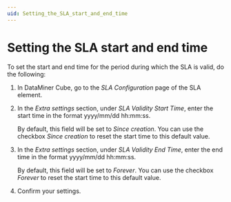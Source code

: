 ```yaml
---
uid: Setting_the_SLA_start_and_end_time
---
```


# Setting the SLA start and end time

To set the start and end time for the period during which the SLA is valid, do the following:

1. In DataMiner Cube, go to the *SLA Configuration* page of the SLA element.

1. In the *Extra settings* section, under *SLA Validity Start Time*, enter the start time in the format yyyy/mm/dd hh:mm:ss.

   By default, this field will be set to *Since creation*. You can use the checkbox *Since creation* to reset the start time to this default value.

1. In the *Extra settings* section, under *SLA Validity End Time*, enter the end time in the format yyyy/mm/dd hh:mm:ss.

   By default, this field will be set to *Forever*. You can use the checkbox *Forever* to reset the start time to this default value.

1. Confirm your settings.
